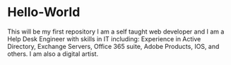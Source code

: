 # Hello-World
This will be my first repository 
I am a self taught web developer and I am a Help Desk Engineer with skills in IT including: Experience in Active Directory, Exchange Servers, Office 365 suite, Adobe Products, IOS, and others. I am also a digital artist. 
